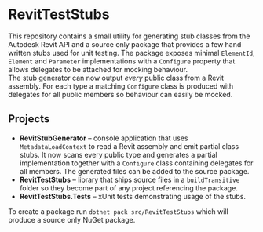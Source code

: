 # RevitTestStubs

This repository contains a small utility for generating stub classes from the Autodesk Revit API and a source only package that provides a few hand written stubs used for unit testing. The package exposes minimal `ElementId`, `Element` and `Parameter` implementations with a `Configure` property that allows delegates to be attached for mocking behaviour.  
The stub generator can now output *every* public class from a Revit assembly. For each type a matching `Configure` class is produced with delegates for all public members so behaviour can easily be mocked.

## Projects

- **RevitStubGenerator** – console application that uses `MetadataLoadContext` to read a Revit assembly and emit partial class stubs. It now scans every public type and generates a partial implementation together with a `Configure` class containing delegates for all members. The generated files can be added to the source package.
- **RevitTestStubs** – library that ships source files in a `buildTransitive` folder so they become part of any project referencing the package.
- **RevitTestStubs.Tests** – xUnit tests demonstrating usage of the stubs.

To create a package run `dotnet pack src/RevitTestStubs` which will produce a source only NuGet package.
